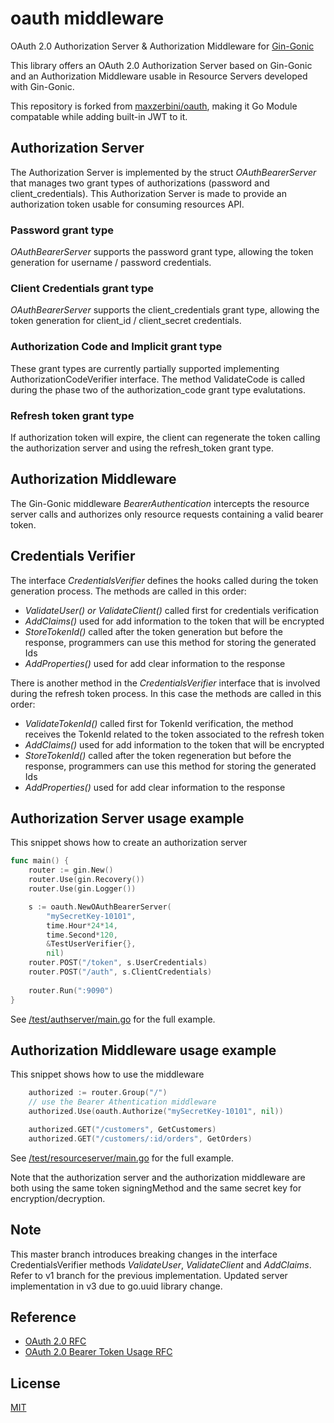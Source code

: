 # oauth middleware
OAuth 2.0 Authorization Server &amp; Authorization Middleware for [Gin-Gonic](https://github.com/gin-gonic/gin)

This library offers an OAuth 2.0 Authorization Server based on Gin-Gonic and an Authorization Middleware usable in Resource Servers developed with Gin-Gonic.

This repository is forked from [maxzerbini/oauth](https://github.com/autumnsaury/gin-oauth), making it Go Module compatable while adding built-in JWT to it.

## Authorization Server
The Authorization Server is implemented by the struct _OAuthBearerServer_ that manages two grant types of authorizations (password and client_credentials). 
This Authorization Server is made to provide an authorization token usable for consuming resources API. 

### Password grant type
_OAuthBearerServer_ supports the password grant type, allowing the token generation for username / password credentials.

### Client Credentials grant type
_OAuthBearerServer_ supports the client_credentials grant type, allowing the token generation for client_id / client_secret credentials.

### Authorization Code and Implicit grant type
These grant types are currently partially supported implementing AuthorizationCodeVerifier interface. The method ValidateCode is called during the phase two of the authorization_code grant type evalutations.

### Refresh token grant type
If authorization token will expire, the client can regenerate the token calling the authorization server and using the refresh_token grant type.

## Authorization Middleware 
The Gin-Gonic middleware _BearerAuthentication_ intercepts the resource server calls and authorizes only resource requests containing a valid bearer token.

## Credentials Verifier
The interface _CredentialsVerifier_ defines the hooks called during the token generation process.
The methods are called in this order:
- _ValidateUser() or ValidateClient()_ called first for credentials verification
- _AddClaims()_ used for add information to the token that will be encrypted
- _StoreTokenId()_ called after the token generation but before the response, programmers can use this method for storing the generated Ids
- _AddProperties()_ used for add clear information to the response

There is another method in the _CredentialsVerifier_ interface that is involved during the refresh token process. 
In this case the methods are called in this order:
- _ValidateTokenId()_ called first for TokenId verification, the method receives the TokenId related to the token associated to the refresh token
- _AddClaims()_ used for add information to the token that will be encrypted
- _StoreTokenId()_ called after the token regeneration but before the response, programmers can use this method for storing the generated Ids
- _AddProperties()_ used for add clear information to the response

## Authorization Server usage example
This snippet shows how to create an authorization server
```Go
func main() {
	router := gin.New()
	router.Use(gin.Recovery())
	router.Use(gin.Logger())

    s := oauth.NewOAuthBearerServer(
		"mySecretKey-10101",
		time.Hour*24*14,
		time.Second*120,
		&TestUserVerifier{},
		nil)
	router.POST("/token", s.UserCredentials)
	router.POST("/auth", s.ClientCredentials)
	
	router.Run(":9090")
}
```
See [/test/authserver/main.go](https://github.com/autumnsaury/gin-oauth/blob/master/test/authserver/main.go) for the full example.

## Authorization Middleware usage example
This snippet shows how to use the middleware
```Go
    authorized := router.Group("/")
	// use the Bearer Athentication middleware
	authorized.Use(oauth.Authorize("mySecretKey-10101", nil))

	authorized.GET("/customers", GetCustomers)
	authorized.GET("/customers/:id/orders", GetOrders)
```
See [/test/resourceserver/main.go](https://github.com/autumnsaury/gin-oauth/blob/master/test/resourceserver/main.go) for the full example.

Note that the authorization server and the authorization middleware are both using the same token signingMethod and the same secret key for encryption/decryption.

## Note
This master branch introduces breaking changes in the interface CredentialsVerifier methods _ValidateUser_, _ValidateClient_ and _AddClaims_. Refer to v1 branch for the previous implementation.
Updated server implementation in v3 due to go.uuid library change.

## Reference
- [OAuth 2.0 RFC](https://tools.ietf.org/html/rfc6749)
- [OAuth 2.0 Bearer Token Usage RFC](https://tools.ietf.org/html/rfc6750)

## License
[MIT](https://github.com/autumnsaury/gin-oauth/blob/master/LICENSE)
